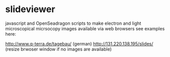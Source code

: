 # slideviewer
javascript and OpenSeadragon scripts to make electron and light microscopical micrsocopy images available via web browsers
see examples here:

http://www.q-terra.de/tagebau/ (german)
http://131.220.138.195/slides/ (resize brwoser window if no images are available)
